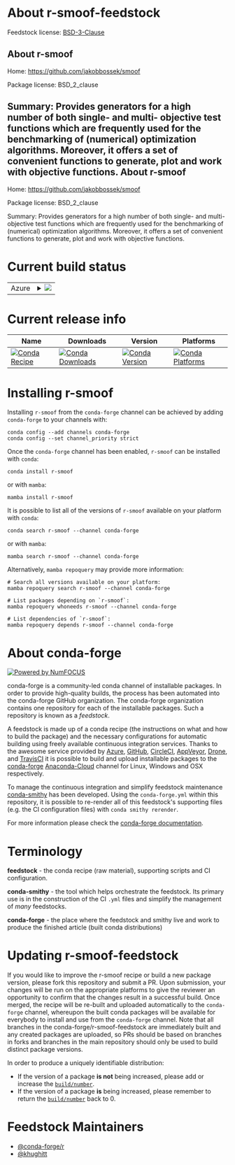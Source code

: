 About r-smoof-feedstock
=======================

Feedstock license: [BSD-3-Clause](https://github.com/conda-forge/r-smoof-feedstock/blob/main/LICENSE.txt)

About r-smoof
-------------

Home: https://github.com/jakobbossek/smoof

Package license: BSD_2_clause

Summary: Provides generators for a high number of both single- and multi- objective test functions which are frequently used for the benchmarking of (numerical) optimization algorithms. Moreover, it offers a set of convenient functions to generate, plot and work with objective functions.
About r-smoof
-------------

Home: https://github.com/jakobbossek/smoof

Package license: BSD_2_clause

Summary: Provides generators for a high number of both single- and multi- objective test functions which are frequently used for the benchmarking of (numerical) optimization algorithms. Moreover, it offers a set of convenient functions to generate, plot and work with objective functions.

Current build status
====================


<table>
    
  <tr>
    <td>Azure</td>
    <td>
      <details>
        <summary>
          <a href="https://dev.azure.com/conda-forge/feedstock-builds/_build/latest?definitionId=7891&branchName=main">
            <img src="https://dev.azure.com/conda-forge/feedstock-builds/_apis/build/status/r-smoof-feedstock?branchName=main">
          </a>
        </summary>
        <table>
          <thead><tr><th>Variant</th><th>Status</th></tr></thead>
          <tbody><tr>
              <td>linux_64_r_base4.1</td>
              <td>
                <a href="https://dev.azure.com/conda-forge/feedstock-builds/_build/latest?definitionId=7891&branchName=main">
                  <img src="https://dev.azure.com/conda-forge/feedstock-builds/_apis/build/status/r-smoof-feedstock?branchName=main&jobName=linux&configuration=linux%20linux_64_r_base4.1" alt="variant">
                </a>
              </td>
            </tr><tr>
              <td>linux_64_r_base4.2</td>
              <td>
                <a href="https://dev.azure.com/conda-forge/feedstock-builds/_build/latest?definitionId=7891&branchName=main">
                  <img src="https://dev.azure.com/conda-forge/feedstock-builds/_apis/build/status/r-smoof-feedstock?branchName=main&jobName=linux&configuration=linux%20linux_64_r_base4.2" alt="variant">
                </a>
              </td>
            </tr><tr>
              <td>osx_64_r_base4.1</td>
              <td>
                <a href="https://dev.azure.com/conda-forge/feedstock-builds/_build/latest?definitionId=7891&branchName=main">
                  <img src="https://dev.azure.com/conda-forge/feedstock-builds/_apis/build/status/r-smoof-feedstock?branchName=main&jobName=osx&configuration=osx%20osx_64_r_base4.1" alt="variant">
                </a>
              </td>
            </tr><tr>
              <td>osx_64_r_base4.2</td>
              <td>
                <a href="https://dev.azure.com/conda-forge/feedstock-builds/_build/latest?definitionId=7891&branchName=main">
                  <img src="https://dev.azure.com/conda-forge/feedstock-builds/_apis/build/status/r-smoof-feedstock?branchName=main&jobName=osx&configuration=osx%20osx_64_r_base4.2" alt="variant">
                </a>
              </td>
            </tr><tr>
              <td>win_64</td>
              <td>
                <a href="https://dev.azure.com/conda-forge/feedstock-builds/_build/latest?definitionId=7891&branchName=main">
                  <img src="https://dev.azure.com/conda-forge/feedstock-builds/_apis/build/status/r-smoof-feedstock?branchName=main&jobName=win&configuration=win%20win_64_" alt="variant">
                </a>
              </td>
            </tr>
          </tbody>
        </table>
      </details>
    </td>
  </tr>
</table>

Current release info
====================

| Name | Downloads | Version | Platforms |
| --- | --- | --- | --- |
| [![Conda Recipe](https://img.shields.io/badge/recipe-r--smoof-green.svg)](https://anaconda.org/conda-forge/r-smoof) | [![Conda Downloads](https://img.shields.io/conda/dn/conda-forge/r-smoof.svg)](https://anaconda.org/conda-forge/r-smoof) | [![Conda Version](https://img.shields.io/conda/vn/conda-forge/r-smoof.svg)](https://anaconda.org/conda-forge/r-smoof) | [![Conda Platforms](https://img.shields.io/conda/pn/conda-forge/r-smoof.svg)](https://anaconda.org/conda-forge/r-smoof) |

Installing r-smoof
==================

Installing `r-smoof` from the `conda-forge` channel can be achieved by adding `conda-forge` to your channels with:

```
conda config --add channels conda-forge
conda config --set channel_priority strict
```

Once the `conda-forge` channel has been enabled, `r-smoof` can be installed with `conda`:

```
conda install r-smoof
```

or with `mamba`:

```
mamba install r-smoof
```

It is possible to list all of the versions of `r-smoof` available on your platform with `conda`:

```
conda search r-smoof --channel conda-forge
```

or with `mamba`:

```
mamba search r-smoof --channel conda-forge
```

Alternatively, `mamba repoquery` may provide more information:

```
# Search all versions available on your platform:
mamba repoquery search r-smoof --channel conda-forge

# List packages depending on `r-smoof`:
mamba repoquery whoneeds r-smoof --channel conda-forge

# List dependencies of `r-smoof`:
mamba repoquery depends r-smoof --channel conda-forge
```


About conda-forge
=================

[![Powered by
NumFOCUS](https://img.shields.io/badge/powered%20by-NumFOCUS-orange.svg?style=flat&colorA=E1523D&colorB=007D8A)](https://numfocus.org)

conda-forge is a community-led conda channel of installable packages.
In order to provide high-quality builds, the process has been automated into the
conda-forge GitHub organization. The conda-forge organization contains one repository
for each of the installable packages. Such a repository is known as a *feedstock*.

A feedstock is made up of a conda recipe (the instructions on what and how to build
the package) and the necessary configurations for automatic building using freely
available continuous integration services. Thanks to the awesome service provided by
[Azure](https://azure.microsoft.com/en-us/services/devops/), [GitHub](https://github.com/),
[CircleCI](https://circleci.com/), [AppVeyor](https://www.appveyor.com/),
[Drone](https://cloud.drone.io/welcome), and [TravisCI](https://travis-ci.com/)
it is possible to build and upload installable packages to the
[conda-forge](https://anaconda.org/conda-forge) [Anaconda-Cloud](https://anaconda.org/)
channel for Linux, Windows and OSX respectively.

To manage the continuous integration and simplify feedstock maintenance
[conda-smithy](https://github.com/conda-forge/conda-smithy) has been developed.
Using the ``conda-forge.yml`` within this repository, it is possible to re-render all of
this feedstock's supporting files (e.g. the CI configuration files) with ``conda smithy rerender``.

For more information please check the [conda-forge documentation](https://conda-forge.org/docs/).

Terminology
===========

**feedstock** - the conda recipe (raw material), supporting scripts and CI configuration.

**conda-smithy** - the tool which helps orchestrate the feedstock.
                   Its primary use is in the construction of the CI ``.yml`` files
                   and simplify the management of *many* feedstocks.

**conda-forge** - the place where the feedstock and smithy live and work to
                  produce the finished article (built conda distributions)


Updating r-smoof-feedstock
==========================

If you would like to improve the r-smoof recipe or build a new
package version, please fork this repository and submit a PR. Upon submission,
your changes will be run on the appropriate platforms to give the reviewer an
opportunity to confirm that the changes result in a successful build. Once
merged, the recipe will be re-built and uploaded automatically to the
`conda-forge` channel, whereupon the built conda packages will be available for
everybody to install and use from the `conda-forge` channel.
Note that all branches in the conda-forge/r-smoof-feedstock are
immediately built and any created packages are uploaded, so PRs should be based
on branches in forks and branches in the main repository should only be used to
build distinct package versions.

In order to produce a uniquely identifiable distribution:
 * If the version of a package **is not** being increased, please add or increase
   the [``build/number``](https://docs.conda.io/projects/conda-build/en/latest/resources/define-metadata.html#build-number-and-string).
 * If the version of a package **is** being increased, please remember to return
   the [``build/number``](https://docs.conda.io/projects/conda-build/en/latest/resources/define-metadata.html#build-number-and-string)
   back to 0.

Feedstock Maintainers
=====================

* [@conda-forge/r](https://github.com/conda-forge/r/)
* [@khughitt](https://github.com/khughitt/)

